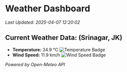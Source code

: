 
# Weather Dashboard

_Last Updated: 2025-04-07 12:20:02_

## Current Weather Data: (Srinagar, JK)
- **Temperature:** 24.9 °C ![Temperature Badge](https://img.shields.io/badge/Temperature-Medium%20Temp-green)
- **Wind Speed:** 11.9 km/h ![Wind Speed Badge](https://img.shields.io/badge/Wind%20Speed-Light%20Wind-blue)

*Powered by Open-Meteo API*
